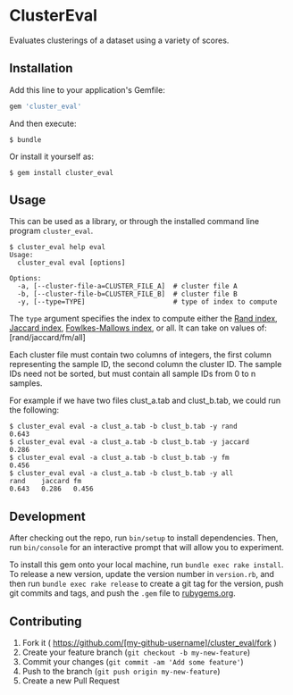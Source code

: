 # ClusterEval

Evaluates clusterings of a dataset using a variety of scores.

## Installation

Add this line to your application's Gemfile:

```ruby
gem 'cluster_eval'
```

And then execute:

    $ bundle

Or install it yourself as:

    $ gem install cluster_eval

## Usage

This can be used as a library, or through the installed command line program `cluster_eval`.

```
$ cluster_eval help eval 
Usage:
  cluster_eval eval [options]

Options:
  -a, [--cluster-file-a=CLUSTER_FILE_A]  # cluster file A
  -b, [--cluster-file-b=CLUSTER_FILE_B]  # cluster file B
  -y, [--type=TYPE]                      # type of index to compute
```

The `type` argument specifies the index to compute either the [Rand index](http://en.wikipedia.org/wiki/Rand_index), [Jaccard index](http://en.wikipedia.org/wiki/Jaccard_index), [Fowlkes-Mallows index](http://en.wikipedia.org/wiki/Fowlkes%E2%80%93Mallows_index), or all. 
It can take on values of: [rand/jaccard/fm/all]

Each cluster file must contain two columns of integers, the first column representing the sample ID, the second column the cluster ID. The sample IDs need not be sorted, but must contain all sample IDs from 0 to n samples.

For example if we have two files clust_a.tab and clust_b.tab, we could run the following:

```
$ cluster_eval eval -a clust_a.tab -b clust_b.tab -y rand
0.643
$ cluster_eval eval -a clust_a.tab -b clust_b.tab -y jaccard
0.286
$ cluster_eval eval -a clust_a.tab -b clust_b.tab -y fm
0.456
$ cluster_eval eval -a clust_a.tab -b clust_b.tab -y all
rand	jaccard	fm
0.643	0.286	0.456
```


## Development

After checking out the repo, run `bin/setup` to install dependencies. Then, run `bin/console` for an interactive prompt that will allow you to experiment.

To install this gem onto your local machine, run `bundle exec rake install`. To release a new version, update the version number in `version.rb`, and then run `bundle exec rake release` to create a git tag for the version, push git commits and tags, and push the `.gem` file to [rubygems.org](https://rubygems.org).

## Contributing

1. Fork it ( https://github.com/[my-github-username]/cluster_eval/fork )
2. Create your feature branch (`git checkout -b my-new-feature`)
3. Commit your changes (`git commit -am 'Add some feature'`)
4. Push to the branch (`git push origin my-new-feature`)
5. Create a new Pull Request
